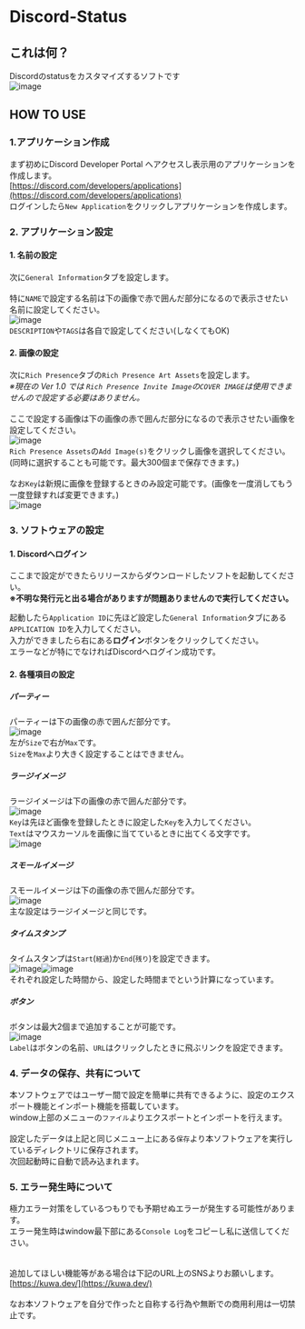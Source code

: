 # Discord-Status
## これは何？
Discordのstatusをカスタマイズするソフトです<br>
![image](https://user-images.githubusercontent.com/83022348/206895773-1c721900-5d6f-496b-8f46-9b2d9db7e14e.png)
## HOW TO USE
### 1.アプリケーション作成
まず初めにDiscord Developer Portal へアクセスし表示用のアプリケーションを作成します。<br>
[https://discord.com/developers/applications](https://discord.com/developers/applications)<br>
ログインしたら`New Application`をクリックしアプリケーションを作成します。<br>

### 2. アプリケーション設定
#### 1. 名前の設定
次に`General Information`タブを設定します。<br>
<br>
特に`NAME`で設定する名前は下の画像で赤で囲んだ部分になるので表示させたい名前に設定してください。<br>
![image](https://user-images.githubusercontent.com/83022348/206896084-c5f876e3-0b7e-46e0-9882-a0291503c933.png)<br>
`DESCRIPTION`や`TAGS`は各自で設定してください(しなくてもOK)<br>
#### 2. 画像の設定
次に`Rich Presence`タブの`Rich Presence Art Assets`を設定します。<br>
*※現在の Ver 1.0 では `Rich Presence Invite Image`の`COVER IMAGE`は使用できませんので設定する必要はありません。*<br>
<br>
ここで設定する画像は下の画像の赤で囲んだ部分になるので表示させたい画像を設定してください。<br>
![image](https://user-images.githubusercontent.com/83022348/206896408-8a6f9470-5cfc-46f0-bbd4-689b7e95a614.png)<br>
`Rich Presence Assets`の`Add Image(s)`をクリックし画像を選択してください。<br>
(同時に選択することも可能です。最大300個まで保存できます。)<br>
<br>
なお`Key`は新規に画像を登録するときのみ設定可能です。(画像を一度消してもう一度登録すれば変更できます。)<br>
![image](https://user-images.githubusercontent.com/83022348/206896549-e2ce8a5f-d256-4a61-8929-8d9e55308b75.png)

### 3. ソフトウェアの設定
#### 1. Discordへログイン
ここまで設定ができたらリリースからダウンロードしたソフトを起動してください。<br>
**※不明な発行元と出る場合がありますが問題ありませんので実行してください。**

起動したら`Application ID`に先ほど設定した`General Information`タブにある`APPLICATION ID`を入力してください。<br>
入力ができましたら右にある**ログイン**ボタンをクリックしてください。<br>
エラーなどが特にでなければDiscordへログイン成功です。

#### 2. 各種項目の設定
##### パーティー
パーティーは下の画像の赤で囲んだ部分です。<br>
![image](https://user-images.githubusercontent.com/83022348/206896897-efff66f1-7d50-42a3-b639-2c3e1e9389ad.png)<br>
左が`Size`で右が`Max`です。<br>
`Size`を`Max`より大きく設定することはできません。
##### ラージイメージ
ラージイメージは下の画像の赤で囲んだ部分です。<br>
![image](https://user-images.githubusercontent.com/83022348/206896939-b5c59752-656b-4b55-ac43-7f78c6441354.png)<br>
`Key`は先ほど画像を登録したときに設定した`Key`を入力してください。<br>
`Text`はマウスカーソルを画像に当てているときに出てくる文字です。<br>
![image](https://user-images.githubusercontent.com/83022348/206897065-e07bb8dc-2e8f-4c2b-99e9-1f4869e6bca5.png)
##### スモールイメージ
スモールイメージは下の画像の赤で囲んだ部分です。<br>
![image](https://user-images.githubusercontent.com/83022348/206897088-b2ee35b0-f548-4cf5-8cf4-a2ee4fc49f2f.png)<br>
主な設定はラージイメージと同じです。
##### タイムスタンプ
タイムスタンプは`Start`(`経過`)か`End`(`残り`)を設定できます。<br>
![image](https://user-images.githubusercontent.com/83022348/206897206-f5662b10-5c3e-4a1a-8e97-7390a3d01bf0.png)![image](https://user-images.githubusercontent.com/83022348/206897215-c39652df-7d2a-4c04-a260-eebc5655f384.png)<br>
それぞれ設定した時間から、設定した時間までという計算になっています。<br>
##### ボタン
ボタンは最大2個まで追加することが可能です。<br>
![image](https://user-images.githubusercontent.com/83022348/206897280-0cb2386b-5133-47c5-b3c4-3e7742ac0bbd.png)<br>
`Label`はボタンの名前、`URL`はクリックしたときに飛ぶリンクを設定できます。

### 4. データの保存、共有について
本ソフトウェアではユーザー間で設定を簡単に共有できるように、設定のエクスポート機能とインポート機能を搭載しています。<br>
window上部のメニューの`ファイル`よりエクスポートとインポートを行えます。<br>
<br>
設定したデータは上記と同じメニュー上にある`保存`より本ソフトウェアを実行しているディレクトリに保存されます。<br>
次回起動時に自動で読み込まれます。

### 5. エラー発生時について
極力エラー対策をしているつもりでも予期せぬエラーが発生する可能性があります。<br>
エラー発生時はwindow最下部にある`Console Log`をコピーし私に送信してください。<br>
<br>
<br>
追加してほしい機能等がある場合は下記のURL上のSNSよりお願いします。<br>
[https://kuwa.dev/](https://kuwa.dev/)<br>
<br>
なお本ソフトウェアを自分で作ったと自称する行為や無断での商用利用は一切禁止です。
